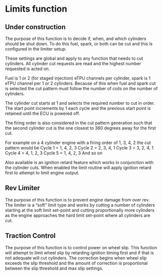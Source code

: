 # Limits function #

## Under construction ##

The purpose of this function is to decide if, when, and which cylinders should be shut down.  To do this fuel, spark, or both can be cut and this is configured in the limiter setup.

These settings are global and apply to any function that needs to cut cylinders.  All cylinder cut requests are read and the highest number requested is acted on.

Fuel is 1 or 2 (for staged injection) eTPU channels per cylinder, spark is 1 eTPU channel per 1 or 2 cylinders.  Because of this when fuel and spark cut is selected the cut pattern must follow the number of coils on the number of cylinders.

The cylinder cut starts at 1 and selects the required number to cut in order.  The start point increments by 1 each cycle and the previous start point is retained until the ECU is powered off.

The firing order is also considered in the cut pattern generation such that the second cylinder cut is the one closest to 360 degrees away for the first cut.

For example on a 4 cylinder engine with a firing order of 1, 3, 4, 2 the cut pattern would be
Cycle 1 = 1, 4, 2, 3
Cycle 2 = 2, 3, 4, 1
Cycle 3 = 3, 2, 4, 1
Cycle 4 = 4, 1, 2, 3
Cycle 5 = 1, 4, 2, 3
And so on

Also available is an ignition retard feature which works in conjunction with the cylinder cuts.  When enabled the limit routine will apply ignition retard first to attempt to limit engine output.



## Rev Limiter ##
The purpose of this function is to prevent engine damage from over rev.  The limiter is a “soft” limit type and works by cutting a number of cylinders starting at the soft limit set-point and cutting proportionally more cylinders as the engine approaches the hard limit set-point where all cylinders are cut.

## Traction Control ##
The purpose of this function is to control power on wheel slip.  This function will attempt to limit wheel slip by retarding ignition timing first and if that is not adequate will cut cylinders.  The correction begins when wheel slip exceeds  the slip threshold and the amount of correction is proportional between the slip threshold and max slip settings.